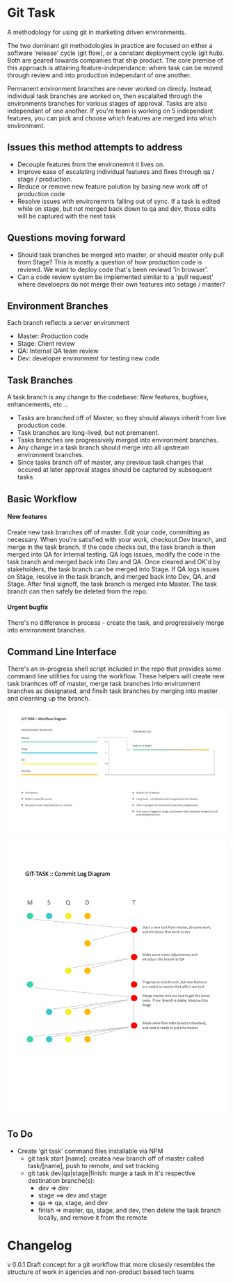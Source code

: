 Git Task
==========
A methodology for using git in marketing driven environments.

The two dominant git methodologies in practice are focused on either a software 'release' cycle (git flow), or a constant deployment cycle (git hub).  Both are geared towards companies that ship product. The core premise of this approach is attaining feature-independance: where task can be moved through review and into production independant of one another.  

Permanent environment branches are never worked on direcly.  Instead, individual task branches are worked on, then escalalted through the environments branches for various stages of approval.  Tasks are also independant of one another. If you're team is working on 5 independant features, you can pick and choose which features are merged into which environment.


## Issues this method attempts to address
 - Decouple features from the environemnt it lives on.
 - Improve ease of escalating individual features and fixes through qa / stage / production.
 - Reduce or remove new feature polution by basing new work off of production code
 - Resolve issues with environemnts falling out of sync.  If a task is edited while on stage, but not merged back down to qa and dev, those edits will be captured with the nest task


## Questions moving forward
  - Should task branches be merged into master, or should master only pull from Stage? This is mostly a question of how production code is reviewd. We want to deploy code that's been reviewd 'in browser'.
  - Can a code review system be implemented similar to a 'pull request' where develoeprs do not merge their own features into setage / master?


## Environment Branches
Each branch reflects a server environment
 - Master: Production code
 - Stage: Client review
 - QA: Internal QA team review
 - Dev: developer environment for testing new code 


## Task Branches
A task branch is any change to the codebase: New features, bugfixes, enhancements, etc...
 - Tasks are branched off of Master, so they should always inherit from live production code.  
 - Task branches are long-lived, but not premanent.  
 - Tasks branches are progressively merged into environment branches.
 - Any change in a task branch should merge into all upstream environment branches.
 - Since tasks branch off of master, any previous task changes that occured at later approval stages should be captured by subsequent tasks


## Basic Workflow
#### New features
Create new task branches off of master.
Edit your code, committing as necessary.
When you're satisfied with your work, checkout Dev branch, and merge in the task branch.
If the code checks out, the task branch is then merged into QA for internal testing.
  QA logs issues, modify the code in the task branch and merged back into Dev and QA.
Once cleared and OK'd by stakeholders, the task branch can be merged into Stage.
  If QA logs issues on Stage, resolve in the task branch, and merged back into Dev, QA, and Stage.
After final signoff, the task branch is merged into Master.  The task branch can then safely be deleted from the repo.

#### Urgent bugfix
There's no difference in process - create the task, and progressively merge into environment branches.

## Command Line Interface
There's an in-progress shell script included in the repo that provides some command line utilities for using the workflow.
These helpers will create new task branhces off of master, merge task branches into environment branches as designated, and finsih task branches by merging into master and clearning up the branch.



![Branches in Git-Task](https://raw.githubusercontent.com/mikeweitz/git-task/master/images/diagram-01.jpg)

![Example Commit log in Git-Task](https://raw.githubusercontent.com/mikeweitz/git-task/master/images/diagram-02.jpg)

## To Do
 - Create 'git task' command files installable via NPM
    - git task start [name]: createa new branch off of master called task/[name], push to remote, and set tracking 
    - git task dev|qa|stage|finish: marge a task in it's respective destination branche(s): 
      - dev => dev
      - stage ==> dev and stage
      - qa => qa, stage, and dev
      - finish => master, qa, stage, and dev, then delete the task branch locally, and remove it from the remote


# Changelog
v 0.0.1
Draft concept for a git workflow that more closesly resembles the structure of work in agencies and non-product based tech teams


